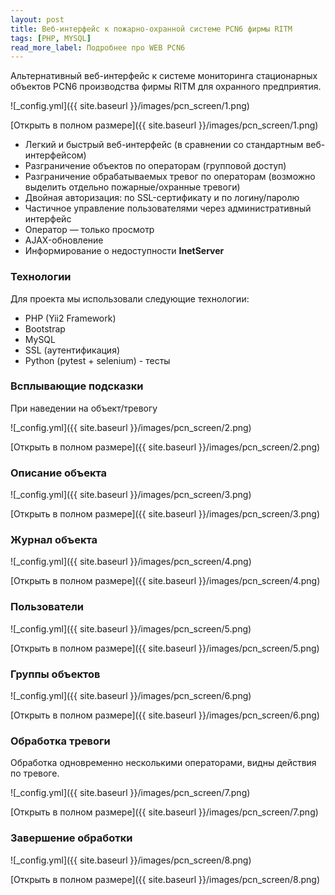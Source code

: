 ```yaml
---
layout: post
title: Веб-интерфейс к пожарно-охранной системе PCN6 фирмы RITM
tags: [PHP, MYSQL]
read_more_label: Подробнее про WEB PCN6
---
```


Альтернативный веб-интерфейс к системе мониторинга стационарных объектов PCN6 производства фирмы RITM для охранного предприятия.

![_config.yml]({{ site.baseurl }}/images/pcn_screen/1.png)

<!--more-->

[Открыть в полном размере]({{ site.baseurl }}/images/pcn_screen/1.png)

- Легкий и быстрый веб-интерфейс (в сравнении со стандартным веб-интерфейсом)
- Разграничение объектов по операторам (групповой доступ)
- Разграничение обрабатываемых тревог по операторам (возможно выделить отдельно пожарные/охранные тревоги)
- Двойная авторизация: по SSL-сертификату и по логину/паролю
- Частичное управление пользователями через административный интерфейс
- Оператор — только просмотр
- AJAX-обновление
- Информирование о недоступности **InetServer**
 

### Технологии
Для проекта мы использовали следующие технологии:
- PHP (Yii2 Framework)
- Bootstrap
- MySQL
- SSL (аутентификация)
- Python (pytest + selenium) - тесты

### Всплывающие подсказки 
При наведении на объект/тревогу

![_config.yml]({{ site.baseurl }}/images/pcn_screen/2.png)

[Открыть в полном размере]({{ site.baseurl }}/images/pcn_screen/2.png)


### Описание объекта

![_config.yml]({{ site.baseurl }}/images/pcn_screen/3.png)

[Открыть в полном размере]({{ site.baseurl }}/images/pcn_screen/3.png)


### Журнал объекта

![_config.yml]({{ site.baseurl }}/images/pcn_screen/4.png)

[Открыть в полном размере]({{ site.baseurl }}/images/pcn_screen/4.png)


### Пользователи

![_config.yml]({{ site.baseurl }}/images/pcn_screen/5.png)

[Открыть в полном размере]({{ site.baseurl }}/images/pcn_screen/5.png)


### Группы объектов

![_config.yml]({{ site.baseurl }}/images/pcn_screen/6.png)

[Открыть в полном размере]({{ site.baseurl }}/images/pcn_screen/6.png)


### Обработка тревоги
Обработка одновременно несколькими операторами, видны действия по тревоге. 

![_config.yml]({{ site.baseurl }}/images/pcn_screen/7.png)

[Открыть в полном размере]({{ site.baseurl }}/images/pcn_screen/7.png)


### Завершение обработки

![_config.yml]({{ site.baseurl }}/images/pcn_screen/8.png)

[Открыть в полном размере]({{ site.baseurl }}/images/pcn_screen/8.png)
